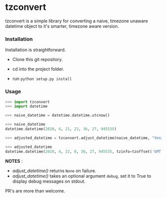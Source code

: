 # tzconvert

tzconvert is a simple library for converting a naive, timezone unaware
datetime object to it's smarter, timezone aware version.

### Installation

Installation is straightforward.

- Clone this git repository.

- cd into the project folder.

- run `python setup.py install`

### Usage


```python
>>> import tzconvert
>>> import datetime

>>> naive_datetime = datetime.datetime.utcnow()

>>> naive_datetime
datetime.datetime(2020, 4, 21, 22, 36, 27, 945535)

>>> adjusted_datetime = tzconvert.adjust_datetime(naive_datetime, "Venice")

>>> adjusted_datetime
datetime.datetime(2020, 4, 22, 0, 36, 27, 945535, tzinfo=tzoffset('GMT', 7200))
```

**NOTES** : 

- *adjust_datetime()* returns `None` on failure.
- *adjust_datetime()* takes an optional argument `debug`, set it to True
  to display debug messages on stdout.


PR's are more than welcome.